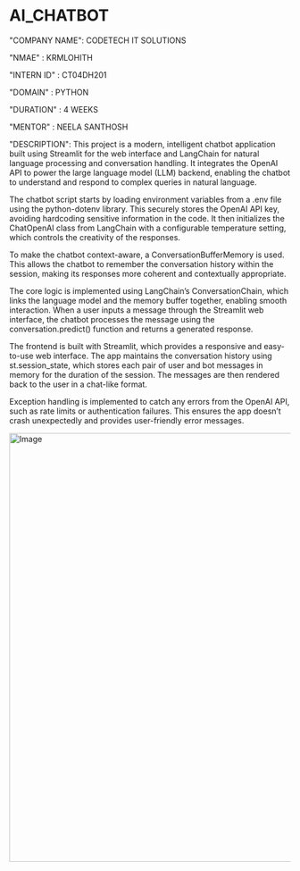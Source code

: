 # AI_CHATBOT

"COMPANY NAME": CODETECH IT SOLUTIONS

"NMAE" : KRMLOHITH

"INTERN ID" : CT04DH201

"DOMAIN" : PYTHON

"DURATION" : 4 WEEKS

"MENTOR" : NEELA SANTHOSH

"DESCRIPTION":
This project is a modern, intelligent chatbot application built using Streamlit for the web interface and LangChain for natural language processing and conversation handling. It integrates the OpenAI API to power the large language model (LLM) backend, enabling the chatbot to understand and respond to complex queries in natural language.

The chatbot script starts by loading environment variables from a .env file using the python-dotenv library. This securely stores the OpenAI API key, avoiding hardcoding sensitive information in the code. It then initializes the ChatOpenAI class from LangChain with a configurable temperature setting, which controls the creativity of the responses.

To make the chatbot context-aware, a ConversationBufferMemory is used. This allows the chatbot to remember the conversation history within the session, making its responses more coherent and contextually appropriate.

The core logic is implemented using LangChain’s ConversationChain, which links the language model and the memory buffer together, enabling smooth interaction. When a user inputs a message through the Streamlit web interface, the chatbot processes the message using the conversation.predict() function and returns a generated response.

The frontend is built with Streamlit, which provides a responsive and easy-to-use web interface. The app maintains the conversation history using st.session_state, which stores each pair of user and bot messages in memory for the duration of the session. The messages are then rendered back to the user in a chat-like format.

Exception handling is implemented to catch any errors from the OpenAI API, such as rate limits or authentication failures. This ensures the app doesn’t crash unexpectedly and provides user-friendly error messages.


<img width="1366" height="768" alt="Image" src="https://github.com/user-attachments/assets/5502726a-df59-4da1-847b-a02205e83391" />
